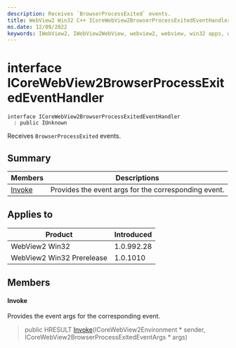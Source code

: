 ```yaml
---
description: Receives `BrowserProcessExited` events.
title: WebView2 Win32 C++ ICoreWebView2BrowserProcessExitedEventHandler
ms.date: 12/09/2022
keywords: IWebView2, IWebView2WebView, webview2, webview, win32 apps, win32, edge, ICoreWebView2, ICoreWebView2Controller, browser control, edge html, ICoreWebView2BrowserProcessExitedEventHandler
---
```


# interface ICoreWebView2BrowserProcessExitedEventHandler

```
interface ICoreWebView2BrowserProcessExitedEventHandler
  : public IUnknown
```

Receives `BrowserProcessExited` events.

## Summary

 Members                        | Descriptions
--------------------------------|---------------------------------------------
[Invoke](#invoke) | Provides the event args for the corresponding event.

## Applies to

Product                         | Introduced
--------------------------------|---------------------------------------------
WebView2 Win32            |    1.0.992.28
WebView2 Win32 Prerelease |    1.0.1010

## Members

#### Invoke

Provides the event args for the corresponding event.

> public HRESULT [Invoke](#invoke)(ICoreWebView2Environment * sender, ICoreWebView2BrowserProcessExitedEventArgs * args)

